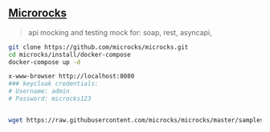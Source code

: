 ## [Microrocks](https://microcks.io/documentation/getting-started/)
> api mocking and testing
> mock for: soap, rest, asyncapi, 
```sh
git clone https://github.com/microcks/microcks.git
cd microcks/install/docker-compose
docker-compose up -d
```

```sh
x-www-browser http://localhost:8080
### keycloak credentials:
# Username: admin
# Password: microcks123


wget https://raw.githubusercontent.com/microcks/microcks/master/samples/HelloAPI-soapui-project.xml
```

